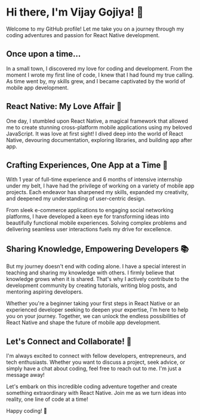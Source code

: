 # Hi there, I'm Vijay Gojiya! 👋

Welcome to my GitHub profile! Let me take you on a journey through my coding adventures and passion for React Native development.

## Once upon a time...

In a small town, I discovered my love for coding and development. From the moment I wrote my first line of code, I knew that I had found my true calling. As time went by, my skills grew, and I became captivated by the world of mobile app development.

## React Native: My Love Affair 💙

One day, I stumbled upon React Native, a magical framework that allowed me to create stunning cross-platform mobile applications using my beloved JavaScript. It was love at first sight! I dived deep into the world of React Native, devouring documentation, exploring libraries, and building app after app.

## Crafting Experiences, One App at a Time 📱

With 1 year of full-time experience and 6 months of intensive internship under my belt, I have had the privilege of working on a variety of mobile app projects. Each endeavor has sharpened my skills, expanded my creativity, and deepened my understanding of user-centric design.

From sleek e-commerce applications to engaging social networking platforms, I have developed a keen eye for transforming ideas into beautifully functional mobile experiences. Solving complex problems and delivering seamless user interactions fuels my drive for excellence.

## Sharing Knowledge, Empowering Developers 📚

But my journey doesn't end with coding alone. I have a special interest in teaching and sharing my knowledge with others. I firmly believe that knowledge grows when it is shared. That's why I actively contribute to the development community by creating tutorials, writing blog posts, and mentoring aspiring developers.

Whether you're a beginner taking your first steps in React Native or an experienced developer seeking to deepen your expertise, I'm here to help you on your journey. Together, we can unlock the endless possibilities of React Native and shape the future of mobile app development.

## Let's Connect and Collaborate! 🤝

I'm always excited to connect with fellow developers, entrepreneurs, and tech enthusiasts. Whether you want to discuss a project, seek advice, or simply have a chat about coding, feel free to reach out to me. I'm just a message away!

Let's embark on this incredible coding adventure together and create something extraordinary with React Native. Join me as we turn ideas into reality, one line of code at a time!

Happy coding! 🚀
